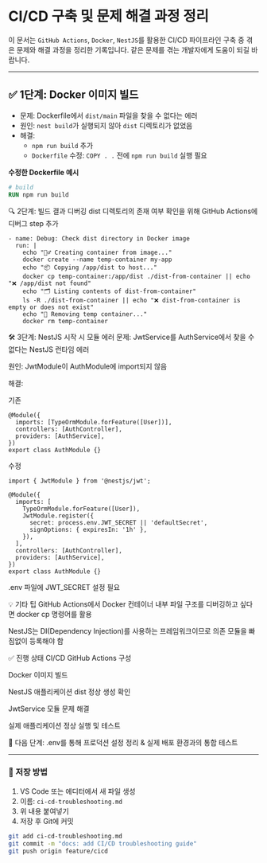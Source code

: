 # CI/CD 구축 및 문제 해결 과정 정리

이 문서는 `GitHub Actions`, `Docker`, `NestJS`를 활용한 CI/CD 파이프라인 구축 중 겪은 문제와 해결 과정을 정리한 기록입니다. 같은 문제를 겪는 개발자에게 도움이 되길 바랍니다.

---

## ✅ 1단계: Docker 이미지 빌드

- 문제: Dockerfile에서 `dist/main` 파일을 찾을 수 없다는 에러  
- 원인: `nest build`가 실행되지 않아 `dist` 디렉토리가 없었음
- 해결:
  - `npm run build` 추가
  - `Dockerfile` 수정: `COPY . .` 전에 `npm run build` 실행 필요

**수정한 Dockerfile 예시**
```Dockerfile
# build
RUN npm run build
```
🔍 2단계: 빌드 결과 디버깅
dist 디렉토리의 존재 여부 확인을 위해 GitHub Actions에 디버그 step 추가

```
- name: Debug: Check dist directory in Docker image
  run: |
    echo "🕵️‍♂️ Creating container from image..."
    docker create --name temp-container my-app
    echo "📦 Copying /app/dist to host..."
    docker cp temp-container:/app/dist ./dist-from-container || echo "❌ /app/dist not found"
    echo "🗂️ Listing contents of dist-from-container"
    ls -R ./dist-from-container || echo "❌ dist-from-container is empty or does not exist"
    echo "🧹 Removing temp container..."
    docker rm temp-container
```
🛠️ 3단계: NestJS 시작 시 모듈 에러
문제: JwtService를 AuthService에서 찾을 수 없다는 NestJS 런타임 에러

원인: JwtModule이 AuthModule에 import되지 않음

해결:

기존
```
@Module({
  imports: [TypeOrmModule.forFeature([User])],
  controllers: [AuthController],
  providers: [AuthService],
})
export class AuthModule {}
```
수정

```
import { JwtModule } from '@nestjs/jwt';

@Module({
  imports: [
    TypeOrmModule.forFeature([User]),
    JwtModule.register({
      secret: process.env.JWT_SECRET || 'defaultSecret',
      signOptions: { expiresIn: '1h' },
    }),
  ],
  controllers: [AuthController],
  providers: [AuthService],
})
export class AuthModule {}
```
.env 파일에 JWT_SECRET 설정 필요

💡 기타 팁
GitHub Actions에서 Docker 컨테이너 내부 파일 구조를 디버깅하고 싶다면 docker cp 명령어를 활용

NestJS는 DI(Dependency Injection)를 사용하는 프레임워크이므로 의존 모듈을 빠짐없이 등록해야 함

✅ 진행 상태
 CI/CD GitHub Actions 구성

 Docker 이미지 빌드

 NestJS 애플리케이션 dist 정상 생성 확인

 JwtService 모듈 문제 해결

 실제 애플리케이션 정상 실행 및 테스트

📌 다음 단계: .env를 통해 프로덕션 설정 정리 & 실제 배포 환경과의 통합 테스트

---

### 🔧 저장 방법

1. VS Code 또는 에디터에서 새 파일 생성
2. 이름: `ci-cd-troubleshooting.md`
3. 위 내용 붙여넣기
4. 저장 후 Git에 커밋

```bash
git add ci-cd-troubleshooting.md
git commit -m "docs: add CI/CD troubleshooting guide"
git push origin feature/cicd
```
